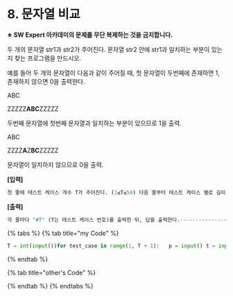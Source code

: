 # 8. 문자열 비교

**※ SW Expert 아카데미의 문제를 무단 복제하는 것을 금지합니다.**  
  
 

두 개의 문자열 str1과 str2가 주어진다. 문자열 str2 안에 str1과 일치하는 부분이 있는지 찾는 프로그램을 만드시오.  
  
예를 들어 두 개의 문자열이 다음과 같이 주어질 때, 첫 문자열이 두번째에 존재하면 1, 존재하지 않으면 0을 출력한다.  
 

ABC

ZZZZZ**ABC**ZZZZZ

두번째 문자열에 첫번째 문자열과 일치하는 부분이 있으므로 1을 출력.  
 

ABC

ZZZZ**A**Z**BC**ZZZZZ

문자열이 일치하지 않으므로 0을 출력.

**\[입력\]** 

```python
첫 줄에 테스트 케이스 개수 T가 주어진다. (1≤T≤50) 다음 줄부터 테스트 케이스 별로 길이가 N인 문자열 str1과 길이가 M인 str2가 각각 다른 줄에 주어집니다. (5≤N≤100, 10≤M≤1000, N≤M)----------------------------------------------------3XYPVEOGGXYPVSYSTJJHOFSTJPVPPZYJZXZTIBSDGTTXGZYJZXZTIBSDGWQLW-----------------------------------------------------
```

**\[출력\]**

```python
각 줄마다 "#T" (T는 테스트 케이스 번호)를 출력한 뒤, 답을 출력한다.-----------------------------------------------------#1 1#2 0#3 1-----------------------------------------------------
```

{% tabs %}
{% tab title="my Code" %}
```python
T = int(input())for test_case in range(1, T + 1):	p = input()	t = input() 	if p in t: answer = 1	else: answer = 0		print("#{} {}".format(test_case, answer))
```
{% endtab %}

{% tab title="other\'s Code" %}

{% endtab %}
{% endtabs %}



